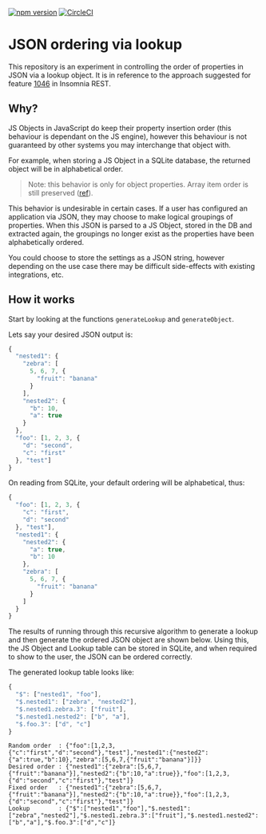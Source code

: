 [![npm version](https://badge.fury.io/js/json-order.svg)](https://badge.fury.io/js/json-order) [![CircleCI](https://circleci.com/gh/develohpanda/json-order.svg?style=svg)](https://circleci.com/gh/develohpanda/json-order)
# JSON ordering via lookup 

This repository is an experiment in controlling the order of properties in JSON via a lookup object. It is in reference to the approach suggested for feature [1046](https://github.com/getinsomnia/insomnia/issues/1046#issuecomment-486419705) in Insomnia REST.

## Why?

JS Objects in JavaScript do keep their property insertion order (this behaviour is dependant on the JS engine), however this behaviour is not guaranteed by other systems you may interchange that object with.

For example, when storing a JS Object in a SQLite database, the returned object will be in alphabetical order.

> Note: this behavior is only for object properties. Array item order is still preserved ([ref](https://stackoverflow.com/a/7214312)).

This behavior is undesirable in certain cases. If a user has configured an application via JSON, they may choose to make logical groupings of properties. When this JSON is parsed to a JS Object, stored in the DB and extracted again, the groupings no longer exist as the properties have been alphabetically ordered.

You could choose to store the settings as a JSON string, however depending on the use case there may be difficult side-effects with existing integrations, etc.

## How it works

Start by looking at the functions `generateLookup` and `generateObject`.

Lets say your desired JSON output is:

```js
{
  "nested1": {
    "zebra": [
      5, 6, 7, {
        "fruit": "banana"
      }
    ],
    "nested2": {
      "b": 10,
      "a": true
    }
  },
  "foo": [1, 2, 3, {
    "d": "second",
    "c": "first"
  }, "test"]
}
```

On reading from SQLite, your default ordering will be alphabetical, thus:

```js
{
  "foo": [1, 2, 3, {
    "c": "first",
    "d": "second"
  }, "test"],
  "nested1": {
    "nested2": {
      "a": true,
      "b": 10
    },
    "zebra": [
      5, 6, 7, {
        "fruit": "banana"
      }
    ]
  }
}
```

The results of running through this recursive algorithm to generate a lookup and then generate the ordered JSON object are shown below. Using this, the JS Object and Lookup table can be stored in SQLite, and when required to show to the user, the JSON can be ordered correctly.

The generated lookup table looks like:

```js
{
  "$": ["nested1", "foo"],
  "$.nested1": ["zebra", "nested2"],
  "$.nested1.zebra.3": ["fruit"],
  "$.nested1.nested2": ["b", "a"],
  "$.foo.3": ["d", "c"]
}
```

```
Random order  : {"foo":[1,2,3,{"c":"first","d":"second"},"test"],"nested1":{"nested2":{"a":true,"b":10},"zebra":[5,6,7,{"fruit":"banana"}]}}
Desired order : {"nested1":{"zebra":[5,6,7,{"fruit":"banana"}],"nested2":{"b":10,"a":true}},"foo":[1,2,3,{"d":"second","c":"first"},"test"]}
Fixed order   : {"nested1":{"zebra":[5,6,7,{"fruit":"banana"}],"nested2":{"b":10,"a":true}},"foo":[1,2,3,{"d":"second","c":"first"},"test"]}
Lookup        : {"$":["nested1","foo"],"$.nested1":["zebra","nested2"],"$.nested1.zebra.3":["fruit"],"$.nested1.nested2":["b","a"],"$.foo.3":["d","c"]}
```